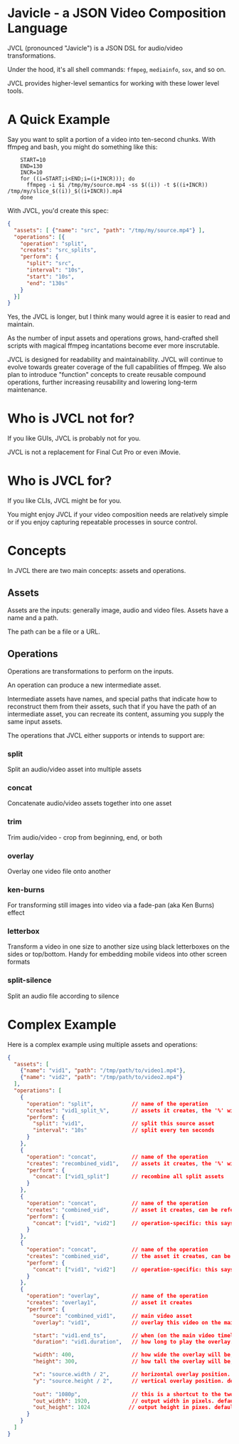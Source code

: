 # Javicle - a JSON Video Composition Language

JVCL (pronounced "Javicle") is a JSON DSL for audio/video transformations.

Under the hood, it's all shell commands: `ffmpeg`, `mediainfo`, `sox`, and so on.

JVCL provides higher-level semantics for working with these lower level tools.

# A Quick Example
Say you want to split a portion of a video into ten-second chunks. With ffmpeg
and bash, you might do something like this:
```shell script
    START=10
    END=130
    INCR=10
    for ((i=START;i<END;i=(i+INCR))); do
      ffmpeg -i $i /tmp/my/source.mp4 -ss $((i)) -t $((i+INCR)) /tmp/my/slice_$((i))_$((i+INCR)).mp4
    done
```
With JVCL, you'd create this spec:
```json
{
  "assets": [ {"name": "src", "path": "/tmp/my/source.mp4"} ],
  "operations": [{
    "operation": "split",
    "creates": "src_splits",
    "perform": {
      "split": "src",
      "interval": "10s",
      "start": "10s",
      "end": "130s"
    }
  }]
}
```
Yes, the JVCL is longer, but I think many would agree it is easier to read and maintain.

As the number of input assets and operations grows, hand-crafted shell scripts with magical
ffmpeg incantations become ever more inscrutable.

JVCL is designed for readability and maintainability. JVCL will continue to evolve towards greater
coverage of the full capabilities of ffmpeg. We also plan to introduce "function" concepts
to create reusable compound operations, further increasing reusability and lowering long-term
maintenance.

# Who is JVCL not for?
If you like GUIs, JVCL is probably not for you.

JVCL is not a replacement for Final Cut Pro or even iMovie.

# Who is JVCL for?
If you like CLIs, JVCL might be for you.

You might enjoy JVCL if your video composition needs are relatively simple or
if you enjoy capturing repeatable processes in source control.

# Concepts
In JVCL there are two main concepts: assets and operations.

## Assets
Assets are the inputs: generally image, audio and video files. Assets have a name and a path.

The path can be a file or a URL.

## Operations
Operations are transformations to perform on the inputs.

An operation can produce a new intermediate asset.

Intermediate assets have names, and special paths that indicate how to reconstruct them from their assets, such that if you have the path of an intermediate asset, you can recreate its content, assuming you supply the same input assets.

The operations that JVCL either supports or intends to support are:

### split
Split an audio/video asset into multiple assets

### concat
Concatenate audio/video assets together into one asset

### trim
Trim audio/video - crop from beginning, end, or both

### overlay
Overlay one video file onto another

### ken-burns
For transforming still images into video via a fade-pan (aka Ken Burns) effect

### letterbox
Transform a video in one size to another size using black letterboxes on the sides or top/bottom. Handy for embedding mobile videos into other screen formats

### split-silence
Split an audio file according to silence

# Complex Example
Here is a complex example using multiple assets and operations:

```json
{
  "assets": [
    {"name": "vid1", "path": "/tmp/path/to/video1.mp4"},
    {"name": "vid2", "path": "/tmp/path/to/video2.mp4"}
  ],
  "operations": [
    {
      "operation": "split",            // name of the operation
      "creates": "vid1_split_%",       // assets it creates, the '%' will be replaced with a counter
      "perform": {
        "split": "vid1",               // split this source asset
        "interval": "10s"              // split every ten seconds
      }
    },
    {
      "operation": "concat",           // name of the operation
      "creates": "recombined_vid1",    // assets it creates, the '%' will be replaced with a counter
      "perform": {
        "concat": ["vid1_split"]       // recombine all split assets
      }
    },
    {
      "operation": "concat",           // name of the operation
      "creates": "combined_vid",       // asset it creates, can be referenced later
      "perform": {
        "concat": ["vid1", "vid2"]     // operation-specific: this says, concatenate these named assets
      }
    },
    {
      "operation": "concat",           // name of the operation
      "creates": "combined_vid",       // the asset it creates, can be referenced later
      "perform": {
        "concat": ["vid1", "vid2"]     // operation-specific: this says, concatenate these named assets
      }
    },
    {
      "operation": "overlay",          // name of the operation
      "creates": "overlay1",           // asset it creates
      "perform": {
        "source": "combined_vid1",     // main video asset
        "overlay": "vid1",             // overlay this video on the main video

        "start": "vid1.end_ts",        // when (on the main video timeline) to start the overlay. default is 0 (beginning)
        "duration": "vid1.duration",   // how long to play the overlay. default is to play the entire overlay asset

        "width": 400,                  // how wide the overlay will be, in pixels. default is "overlay.width"
        "height": 300,                 // how tall the overlay will be, in pixels. default is "overlay.height"

        "x": "source.width / 2",       // horizontal overlay position. default is 0
        "y": "source.height / 2",      // vertical overlay position. default is 0
 
        "out": "1080p",                // this is a shortcut to the two lines below, and is the preferred way of specifying the output resolution
        "out_width": 1920,             // output width in pixels. default is source width
        "out_height": 1024            // output height in pixes. default is source height
      }
    }
  ]
}
```
